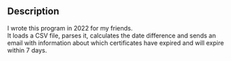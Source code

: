 ## Description
I wrote this program in 2022 for my friends.\
It loads a CSV file, parses it, calculates the date difference and sends an email with information about which certificates have expired and will expire within 7 days.
